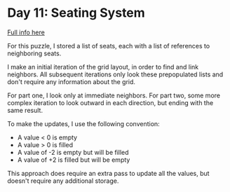 # Day 11: Seating System

[Full info here](https://adventofcode.com/2020/day/11)

For this puzzle, I stored a list of seats, each with a list of references
to neighboring seats.

I make an initial iteration of the grid layout, in order to find and link
neighbors. All subsequent iterations only look these prepopulated lists
and don't require any information about the grid.

For part one, I look only at immediate neighbors. For part two, some more
complex iteration to look outward in each direction, but ending with the
same result.

To make the updates, I use the following convention:

* A value < 0 is empty
* A value > 0 is filled
* A value of -2 is empty but will be filled
* A value of +2 is filled but will be empty

This approach does require an extra pass to update all the values, but
doesn't require any additional storage.
